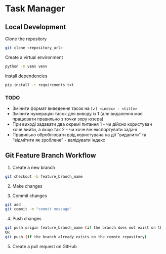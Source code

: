 # Task Manager

## Local Development

Clone the repository

```bash
git clone <repository_url>
```

Create a virtual environment

```bash
python -m venv venv
```

Install dependencies

```bash
pip install -r requirements.txt
```

### TODO

- Змінити формат виведення тасок на `[✔️] <index> - <title>`
- Змінити нумерацію тасок для виводу із 1 (але видалення має працювати правильно з точки зору юзера)
- При виході задавати два окремі питання 1 - чи дійсно користувач хоче вийти, а якщо так 2 - чи хоче він експортувати задачі
- Правильно оброблювати ввід користувача на дії “видалити” та “відмітити як зроблене” - валідувати індекс

## Git Feature Branch Workflow

1. Create a new branch

```bash
git checkout -b feature_branch_name
```

2. Make changes

3. Commit changes

```bash
git add .
git commit -m "commit message"
```

4. Push changes

```bash
git push origin feature_branch_name (if the branch does not exist on the remote repository)
OR
git push (if the branch already exists on the remote repository)
```

5. Create a pull request on GitHub